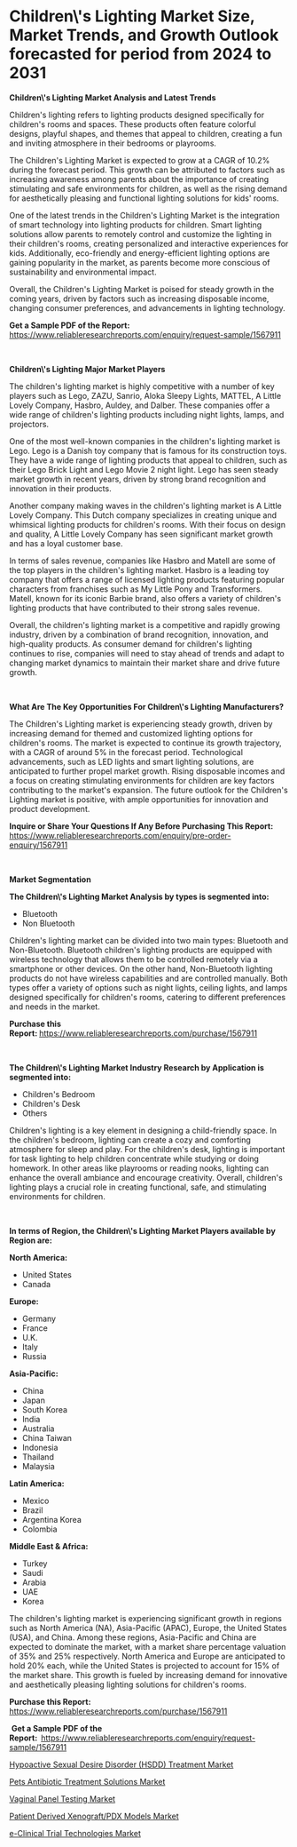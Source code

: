 <p><h1>Children\'s Lighting Market Size, Market Trends, and Growth Outlook forecasted for period from 2024 to 2031</h1></p><p><strong>Children\'s Lighting Market Analysis and Latest Trends</strong></p>
<p><p>Children's lighting refers to lighting products designed specifically for children's rooms and spaces. These products often feature colorful designs, playful shapes, and themes that appeal to children, creating a fun and inviting atmosphere in their bedrooms or playrooms.</p><p>The Children's Lighting Market is expected to grow at a CAGR of 10.2% during the forecast period. This growth can be attributed to factors such as increasing awareness among parents about the importance of creating stimulating and safe environments for children, as well as the rising demand for aesthetically pleasing and functional lighting solutions for kids' rooms.</p><p>One of the latest trends in the Children's Lighting Market is the integration of smart technology into lighting products for children. Smart lighting solutions allow parents to remotely control and customize the lighting in their children's rooms, creating personalized and interactive experiences for kids. Additionally, eco-friendly and energy-efficient lighting options are gaining popularity in the market, as parents become more conscious of sustainability and environmental impact.</p><p>Overall, the Children's Lighting Market is poised for steady growth in the coming years, driven by factors such as increasing disposable income, changing consumer preferences, and advancements in lighting technology.</p></p>
<p><strong>Get a Sample PDF of the Report:&nbsp;</strong> <a href="https://www.reliableresearchreports.com/enquiry/request-sample/1567911">https://www.reliableresearchreports.com/enquiry/request-sample/1567911</a></p>
<p>&nbsp;</p>
<p><strong>Children\'s Lighting Major Market Players</strong></p>
<p><p>The children's lighting market is highly competitive with a number of key players such as Lego, ZAZU, Sanrio, Aloka Sleepy Lights, MATTEL, A Little Lovely Company, Hasbro, Auldey, and Dalber. These companies offer a wide range of children's lighting products including night lights, lamps, and projectors.</p><p>One of the most well-known companies in the children's lighting market is Lego. Lego is a Danish toy company that is famous for its construction toys. They have a wide range of lighting products that appeal to children, such as their Lego Brick Light and Lego Movie 2 night light. Lego has seen steady market growth in recent years, driven by strong brand recognition and innovation in their products.</p><p>Another company making waves in the children's lighting market is A Little Lovely Company. This Dutch company specializes in creating unique and whimsical lighting products for children's rooms. With their focus on design and quality, A Little Lovely Company has seen significant market growth and has a loyal customer base.</p><p>In terms of sales revenue, companies like Hasbro and Matell are some of the top players in the children's lighting market. Hasbro is a leading toy company that offers a range of licensed lighting products featuring popular characters from franchises such as My Little Pony and Transformers. Matell, known for its iconic Barbie brand, also offers a variety of children's lighting products that have contributed to their strong sales revenue.</p><p>Overall, the children's lighting market is a competitive and rapidly growing industry, driven by a combination of brand recognition, innovation, and high-quality products. As consumer demand for children's lighting continues to rise, companies will need to stay ahead of trends and adapt to changing market dynamics to maintain their market share and drive future growth.</p></p>
<p>&nbsp;</p>
<p><strong>What Are The Key Opportunities For Children\'s Lighting Manufacturers?</strong></p>
<p><p>The Children's Lighting market is experiencing steady growth, driven by increasing demand for themed and customized lighting options for children's rooms. The market is expected to continue its growth trajectory, with a CAGR of around 5% in the forecast period. Technological advancements, such as LED lights and smart lighting solutions, are anticipated to further propel market growth. Rising disposable incomes and a focus on creating stimulating environments for children are key factors contributing to the market's expansion. The future outlook for the Children's Lighting market is positive, with ample opportunities for innovation and product development.</p></p>
<p><strong>Inquire or Share Your Questions If Any Before Purchasing This Report:</strong> <a href="https://www.reliableresearchreports.com/enquiry/pre-order-enquiry/1567911">https://www.reliableresearchreports.com/enquiry/pre-order-enquiry/1567911</a></p>
<p>&nbsp;</p>
<p><strong>Market Segmentation</strong></p>
<p><strong>The Children\'s Lighting Market Analysis by types is segmented into:</strong></p>
<p><ul><li>Bluetooth</li><li>Non Bluetooth</li></ul></p>
<p><p>Children's lighting market can be divided into two main types: Bluetooth and Non-Bluetooth. Bluetooth children's lighting products are equipped with wireless technology that allows them to be controlled remotely via a smartphone or other devices. On the other hand, Non-Bluetooth lighting products do not have wireless capabilities and are controlled manually. Both types offer a variety of options such as night lights, ceiling lights, and lamps designed specifically for children's rooms, catering to different preferences and needs in the market.</p></p>
<p><strong>Purchase this Report:&nbsp;</strong><a href="https://www.reliableresearchreports.com/purchase/1567911">https://www.reliableresearchreports.com/purchase/1567911</a></p>
<p>&nbsp;</p>
<p><strong>The Children\'s Lighting Market Industry Research by Application is segmented into:</strong></p>
<p><ul><li>Children's Bedroom</li><li>Children's Desk</li><li>Others</li></ul></p>
<p><p>Children's lighting is a key element in designing a child-friendly space. In the children's bedroom, lighting can create a cozy and comforting atmosphere for sleep and play. For the children's desk, lighting is important for task lighting to help children concentrate while studying or doing homework. In other areas like playrooms or reading nooks, lighting can enhance the overall ambiance and encourage creativity. Overall, children's lighting plays a crucial role in creating functional, safe, and stimulating environments for children.</p></p>
<p>&nbsp;</p>
<p><strong>In terms of Region, the Children\'s Lighting Market Players available by Region are:</strong></p>
<p>
    <p> <strong> North America: </strong>
        <ul>
            <li>United States</li>
            <li>Canada</li>
        </ul>
        </p> 
    <p> <strong> Europe: </strong>
        <ul>
            <li>Germany</li>
            <li>France</li>
            <li>U.K.</li>
            <li>Italy</li>
            <li>Russia</li>
        </ul>
        </p> 
    <p> <strong> Asia-Pacific: </strong>
        <ul>
            <li>China</li>
            <li>Japan</li>
            <li>South Korea</li>
            <li>India</li>
            <li>Australia</li>
            <li>China Taiwan</li>
            <li>Indonesia</li>
            <li>Thailand</li>
            <li>Malaysia</li>
        </ul>
        </p> 
    <p> <strong> Latin America: </strong>
        <ul>
            <li>Mexico</li>
            <li>Brazil</li>
            <li>Argentina Korea</li>
            <li>Colombia</li>
        </ul>
        </p> 
    <p> <strong> Middle East & Africa: </strong>
        <ul>
            <li>Turkey</li>
            <li>Saudi</li>
            <li>Arabia</li>
            <li>UAE</li>
            <li>Korea</li>
        </ul>
    </p>
    </p>
<p><p>The children's lighting market is experiencing significant growth in regions such as North America (NA), Asia-Pacific (APAC), Europe, the United States (USA), and China. Among these regions, Asia-Pacific and China are expected to dominate the market, with a market share percentage valuation of 35% and 25% respectively. North America and Europe are anticipated to hold 20% each, while the United States is projected to account for 15% of the market share. This growth is fueled by increasing demand for innovative and aesthetically pleasing lighting solutions for children's rooms.</p></p>
<p><strong>Purchase this Report: </strong><a href="https://www.reliableresearchreports.com/purchase/1567911">https://www.reliableresearchreports.com/purchase/1567911</a></p>
<p>&nbsp;<strong>Get a Sample PDF of the Report:&nbsp;&nbsp;</strong><a href="https://www.reliableresearchreports.com/enquiry/request-sample/1567911">https://www.reliableresearchreports.com/enquiry/request-sample/1567911</a></p>
<p><strong></strong></p>
<p><p><a href="https://medium.com/@rowannolan544/hypoactive-sexual-desire-disorder-hsdd-treatment-nbsp-market-focuses-on-market-share-size-and-f9c18782ef1a">Hypoactive Sexual Desire Disorder (HSDD) Treatment Market</a></p><p><a href="https://medium.com/@rowannolan544/pets-antibiotic-treatment-solutions-market-research-report-its-history-and-forecast-2024-to-2031-f0fdc63ec9e7">Pets Antibiotic Treatment Solutions Market</a></p><p><a href="https://medium.com/@rowannolan544/vaginal-panel-testing-market-size-and-market-trends-complete-industry-overview-2024-to-2031-07d24f8ee194">Vaginal Panel Testing Market</a></p><p><a href="https://medium.com/p/6edfa375c6cf/edit">Patient Derived Xenograft/PDX Models Market</a></p><p><a href="https://medium.com/p/ff4bd780f891/edit">e-Clinical Trial Technologies Market</a></p></p>
